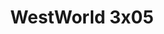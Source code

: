 ---
layout: episodios
title: "WestWorld 3x05"
url_serie_padre: 'westworld/temporada-3'
category: 'series'
capitulo: 'yes'
anio: '2020'
prev: 'capitulo-4'
proximo: 'capitulo-6'
sandbox: allow-same-origin allow-forms
idioma: 'Latino/Subtitulado'
calidad: 'Full HD'
reproductores_otros: ["https://gdriveplayer.me/embed2.php?link=2klVB3Ar2X%252BmHbBLQxLtYAm6ezbkfGUxxwNWRbBZaofyoW64h3UXCa0jt5nCI2Ngn%252FY79yHKgHe42ZIwfVlqcrM6XuA%252FPoP4N3vOJJZbPgfx%252F0oHTpcBEVbYgG%252FTaggP%252FcAPdkMK653uOh03HnefUZJHCCKIQqz%252FEuIavWVVE%252FYExmAQ6iYB5wH46iE8gc2gvrYv9QIDzVhHMOOBD14ipJ","Latino","https://gdriveplayer.me/embed2.php?link=0jLbMXmseNeGjeznAsA1Bg1hDo8bR96Ypy44VWYdttKOtIYMyl3LgEtVYLX3C2UNWbNDwrhGUHrHRxLuXn2jnqgu7Pa9vDqoDosWpTP5Yj5lZ62XzdAFkLFYdNdeOwMAcswHrO5WEl0%252Fe5u7ODG6rxwQciYs2iEL%252FiBCxm9lONrtMp536z9VHEAhpwSPTZrvRE3DWj9TjzrrS8%252FnGGQ8o%252B","Subtitulado","https://player.premiumstream.live/player.php?id=MjY1Nw&sub=https://sub.cuevana2.io/vtt-sub/sub7/Westworld.S03E05.vtt","Subtitulado"]
reproductores_fembed: ["https://feurl.com/v/lg-y5bnd4zn8nz8","Latino","https://feurl.com/v/xgw1lb5r035gdlq","Subtitulado"]
image_banner: 'https://res.cloudinary.com/imbriitneysam/image/upload/v1546716492/west-Banner-min.jpg'
reproductor: fembed
clasificacion: '+10'
tags:
- Ciencia-Ficcion
---